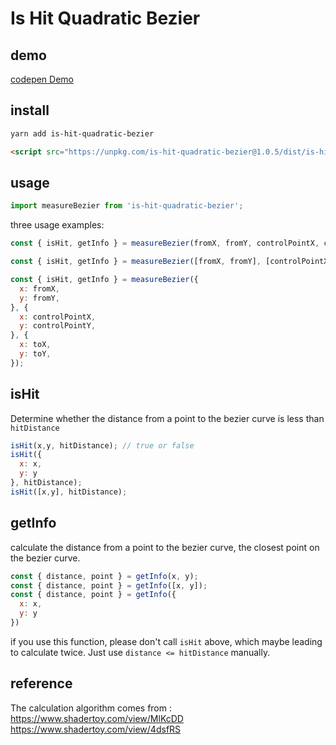 # Is Hit Quadratic Bezier 

## demo
[codepen Demo](https://codepen.io/voderl/pen/dyvJQmp?editors=1010)

## install
```sh
yarn add is-hit-quadratic-bezier
```
```html
<script src="https://unpkg.com/is-hit-quadratic-bezier@1.0.5/dist/is-hit-quadratic-bezier.umd.production.min.js"></script>
```
## usage
```js
import measureBezier from 'is-hit-quadratic-bezier';
```
three usage examples:
```js
const { isHit, getInfo } = measureBezier(fromX, fromY, controlPointX, controlPointY, toX, toY);

const { isHit, getInfo } = measureBezier([fromX, fromY], [controlPointX, controlPointY], [toX, toY]);

const { isHit, getInfo } = measureBezier({
  x: fromX,
  y: fromY,
}, {
  x: controlPointX,
  y: controlPointY,
}, {
  x: toX,
  y: toY,
});
```
## isHit
Determine whether the distance from a point to the bezier curve is less than `hitDistance`
```js
isHit(x,y, hitDistance); // true or false
isHit({
  x: x,
  y: y
}, hitDistance); 
isHit([x,y], hitDistance);
```

## getInfo
calculate the distance from a point to the bezier curve, the closest point on the bezier curve.
```js
const { distance, point } = getInfo(x, y);
const { distance, point } = getInfo([x, y]);
const { distance, point } = getInfo({
  x: x,
  y: y
})
```
if you use this function, please don't call `isHit` above, which maybe leading to calculate twice. Just use `distance <= hitDistance` manually.

## reference
The calculation algorithm comes from :   
https://www.shadertoy.com/view/MlKcDD  
https://www.shadertoy.com/view/4dsfRS
